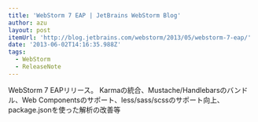 ```yaml
---
title: 'WebStorm 7 EAP | JetBrains WebStorm Blog'
author: azu
layout: post
itemUrl: 'http://blog.jetbrains.com/webstorm/2013/05/webstorm-7-eap/'
date: '2013-06-02T14:16:35.988Z'
tags:
  - WebStorm
  - ReleaseNote
---
```

WebStorm 7 EAPリリース。
Karmaの統合、Mustache/Handlebarsのバンドル、Web Componentsのサポート、less/sass/scssのサポート向上、package.jsonを使った解析の改善等
